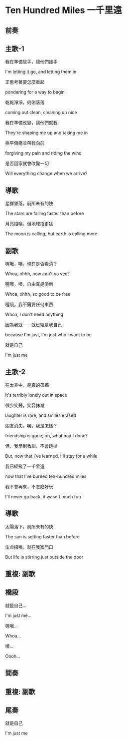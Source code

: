 # Ten Hundred Miles 一千里遠

## 前奏

## 主歌-1

我在準備放手，讓他們接手

I'm letting it go, and letting them in



正思考著要怎麼重起

pondering for a way to begin



乾乾淨淨，俐俐落落

coming out clean, cleaning up nice



我在準備改變，讓他們幫我

They're shaping me up and taking me in



撫平傷痛並帶我向前

forgiving my pain and riding the wind



是否回家就會改變一切

Will everything change when we arrive?

## 導歌

星群墜落，前所未有的快

The stars are falling faster than before



月亮招喚，但地球招更猛

The moon is calling, but earth is calling more

## 副歌

喔哦，噢，現在是否看清？

Whoa, ohhh, now can't ya see?



喔哦，噢，自由真是清新

Whoa, ohhh, so good to be free



喔哦，我不需要任何東西

Whoa, I don't need anything



因為我就——就已經是我自己

because I'm just, I'm just who I want to be



就是自己

I'm just me

## 主歌-2

在太空中，是真的孤獨

It's terribly lonely out in space



很少笑聲，笑容抹滅

laughter is rare, and smiles erased



朋友消失，噢，我是怎樣？

friendship is gone; oh, what had I done?



但，我學到教訓，不會跑掉

But, now that I've learned, I'll stay for a while



我已經飛了一千里遠

now that I've burned ten-hundred miles



我不會再來，不怎麼好玩

I'll never go back, it wasn't much fun

## 導歌

太陽落下，前所未有的快

The sun is setting faster than before



生命招喚，就在我家門口

But life is stirring just outside the door

## 重複: 副歌

## 橋段

就是自己...

I'm just me...



喔哦...

Whoa...



噢...

Oooh...

## 間奏

## 重複: 副歌

## 尾奏

就是自己

I'm just me

